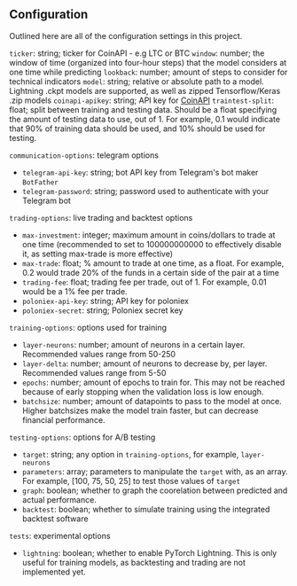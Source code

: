 ## Configuration

Outlined here are all of the configuration settings in this project.

`ticker`: string; ticker for CoinAPI - e.g LTC or BTC
`window`: number; the window of time (organized into four-hour steps) that the model considers at one time while predicting
`lookback`: number; amount of steps to consider for technical indicators
`model`: string; relative or absolute path to a model. Lightning .ckpt models are supported, as well as zipped Tensorflow/Keras .zip models
`coinapi-apikey`: string; API key for [CoinAPI](https://www.coinapi.io/)
`traintest-split`: float; split between training and testing data. Should be a float specifying the amount of testing data to use, out of 1. For example, 0.1 would indicate that 90% of training data should be used, and 10% should be used for testing.

`communication-options`: telegram options
- `telegram-api-key`: string; bot API key from Telegram's bot maker `BotFather`
- `telegram-password`: string; password used to authenticate with your Telegram bot

`trading-options`: live trading and backtest options
- `max-investment`: integer; maximum amount in coins/dollars to trade at one time (recommended to set to 100000000000 to effectively disable it, as setting max-trade is more effective)
- `max-trade`: float; % amount to trade at one time, as a float. For example, 0.2 would trade 20% of the funds in a certain side of the pair at a time
- `trading-fee`: float; trading fee per trade, out of 1. For example, 0.01 would be a 1% fee per trade.
- `poloniex-api-key`: string; API key for poloniex
- `poloniex-secret`: string; Poloniex secret key

`training-options`: options used for training
- `layer-neurons`: number; amount of neurons in a certain layer. Recommended values range from 50-250
- `layer-delta`: number; amount of neurons to decrease by, per layer. Recommended values range from 5-50
- `epochs`: number; amount of epochs to train for. This may not be reached because of early stopping when the validation loss is low enough.
- `batchsize`: number; amount of datapoints to pass to the model at once. Higher batchsizes make the model train faster, but can decrease financial performance.

`testing-options`: options for A/B testing
- `target`: string; any option in `training-options`, for example, `layer-neurons`
- `parameters`: array; parameters to manipulate the `target` with, as an array. For example, [100, 75, 50, 25] to test those values of `target`
- `graph`: boolean; whether to graph the coorelation between predicted and actual performance.
- `backtest`: boolean; whether to simulate training using the integrated backtest software

`tests`: experimental options
- `lightning`: boolean; whether to enable PyTorch Lightning. This is only useful for training models, as backtesting and trading are not implemented yet.